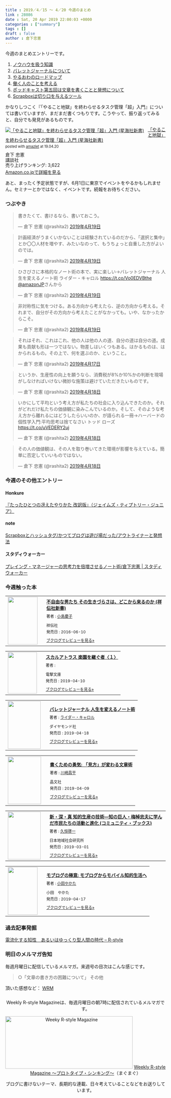 ```yaml
---
title : 2019／4／15 〜 4／20 今週のまとめ
link : 28086
date : Sat, 20 Apr 2019 22:00:03 +0000
categories : ["summary"]
tags : []
draft : false
author : 倉下忠憲
---
```


今週のまとめエントリーです。
 
<ol>
<li><a href="https://rashita.net/blog/?p=28022">ノウハウを扱う知識</a></li>
<li><a href="https://rashita.net/blog/?p=28035">バレットジャーナルについて</a></li>
<li><a href="https://rashita.net/blog/?p=28041">やるおわのロードマップ</a></li>
<li><a href="https://rashita.net/blog/?p=28054">働く人のことを考える</a></li>
<li><a href="https://rashita.net/blog/?p=28065">ポッドキャスト第五回は文章を書くことと発想について</a></li>
<li><a href="https://rashita.net/blog/?p=28073">Scrapboxは切り口を与えるツール</a></li>
</ol>

かなりしつこく『「やること地獄」を終わらせるタスク管理「超」入門』については書いていますが、まだまだ書くつもりです。こうやって、振り返ってみると、自分でも発見があるものです。

<div class="amazlet-box" style="margin-bottom:0px;"><div class="amazlet-image" style="float:left;margin:0px 12px 1px 0px;"><a href="http://www.amazon.co.jp/exec/obidos/ASIN/4065151562/rashita1000-22/ref=nosim/" name="amazletlink" target="_blank"><img src="https://images-fe.ssl-images-amazon.com/images/I/31yz41bTULL._SL160_.jpg" alt="「やること地獄」を終わらせるタスク管理「超」入門 (星海社新書)" style="border: none;" /></a></div><div class="amazlet-info" style="line-height:120%; margin-bottom: 10px"><div class="amazlet-name" style="margin-bottom:10px;line-height:120%"><a href="http://www.amazon.co.jp/exec/obidos/ASIN/4065151562/rashita1000-22/ref=nosim/" name="amazletlink" target="_blank">「やること地獄」を終わらせるタスク管理「超」入門 (星海社新書)</a><div class="amazlet-powered-date" style="font-size:80%;margin-top:5px;line-height:120%">posted with <a href="http://www.amazlet.com/" title="amazlet" target="_blank">amazlet</a> at 19.04.20</div></div><div class="amazlet-detail">倉下 忠憲 <br />講談社 <br />売り上げランキング: 3,622<br /></div><div class="amazlet-sub-info" style="float: left;"><div class="amazlet-link" style="margin-top: 5px"><a href="http://www.amazon.co.jp/exec/obidos/ASIN/4065151562/rashita1000-22/ref=nosim/" name="amazletlink" target="_blank">Amazon.co.jpで詳細を見る</a></div></div></div><div class="amazlet-footer" style="clear: left"></div></div>

あと、まったく予定状態ですが、6月1日に東京でイベントをやるかもしれません。セミナーとかではなく、イベントです。続報をお待ちください。

<h3>つぶやき</h3>

<blockquote class="twitter-tweet" data-lang="ja"><p lang="ja" dir="ltr">書きたくて、書けるなら、書いておこう。</p>&mdash; 倉下 忠憲 (@rashita2) <a href="https://twitter.com/rashita2/status/1119067411221585921?ref_src=twsrc%5Etfw">2019年4月19日</a></blockquote>
<script async src="https://platform.twitter.com/widgets.js" charset="utf-8"></script>

<blockquote class="twitter-tweet" data-lang="ja"><p lang="ja" dir="ltr">計画経済がうまくいかないことは経験されているのだから、「選択と集中」とか〇〇人材を増やす、みたいなのって、もうちょっと自重した方がよいのでは。</p>&mdash; 倉下 忠憲 (@rashita2) <a href="https://twitter.com/rashita2/status/1119119294720122883?ref_src=twsrc%5Etfw">2019年4月19日</a></blockquote>
<script async src="https://platform.twitter.com/widgets.js" charset="utf-8"></script>

<blockquote class="twitter-tweet" data-lang="ja"><p lang="ja" dir="ltr">ひさびさに本格的なノート術の本で、実に楽しい→バレットジャーナル 人生を変えるノート術   ライダー・キャロル <a href="https://t.co/Vo0EDVBthe">https://t.co/Vo0EDVBthe</a> <a href="https://twitter.com/AmazonJP?ref_src=twsrc%5Etfw">@amazonJP</a>さんから</p>&mdash; 倉下 忠憲 (@rashita2) <a href="https://twitter.com/rashita2/status/1119176677014134785?ref_src=twsrc%5Etfw">2019年4月19日</a></blockquote>
<script async src="https://platform.twitter.com/widgets.js" charset="utf-8"></script>

<blockquote class="twitter-tweet" data-lang="ja"><p lang="ja" dir="ltr">非対称性に気をつける。ある方向から考えたら、逆の方向から考える。それまで、自分がその方向から考えたことがなかっても。いや、なかったからこそ。</p>&mdash; 倉下 忠憲 (@rashita2) <a href="https://twitter.com/rashita2/status/1119228164402585602?ref_src=twsrc%5Etfw">2019年4月19日</a></blockquote>
<script async src="https://platform.twitter.com/widgets.js" charset="utf-8"></script>


<blockquote class="twitter-tweet" data-lang="ja"><p lang="ja" dir="ltr">それはそれ、これはこれ、他の人は他の人の道、自分の道は自分の道。成果も貢献も形は一つではない。物差しはいくつもある。はかるものは、はかられるもの。その上で、何を選ぶのか、ということ。</p>&mdash; 倉下 忠憲 (@rashita2) <a href="https://twitter.com/rashita2/status/1118532310393954307?ref_src=twsrc%5Etfw">2019年4月17日</a></blockquote>
<script async src="https://platform.twitter.com/widgets.js" charset="utf-8"></script>

<blockquote class="twitter-tweet" data-lang="ja"><p lang="ja" dir="ltr">というか、生産性の向上を願うなら、消費税が8%か10%かの判断を現場がしなければいけない微妙な施策は避けていただきたいものです。</p>&mdash; 倉下 忠憲 (@rashita2) <a href="https://twitter.com/rashita2/status/1118685991106048000?ref_src=twsrc%5Etfw">2019年4月18日</a></blockquote>
<script async src="https://platform.twitter.com/widgets.js" charset="utf-8"></script>

<blockquote class="twitter-tweet" data-lang="ja"><p lang="ja" dir="ltr">いかにして平均という考え方が私たちの社会に入り込んできたのか。それがどれだけ私たちの価値観に染みこんでいるのか。そして、そのような考え方から離れるにはどうしたらいいのか、が語られる一冊→ハーバードの個性学入門:平均思考は捨てなさい  トッド ローズ <a href="https://t.co/uVEDERY2uj">https://t.co/uVEDERY2uj</a></p>&mdash; 倉下 忠憲 (@rashita2) <a href="https://twitter.com/rashita2/status/1118837166677696513?ref_src=twsrc%5Etfw">2019年4月18日</a></blockquote>
<script async src="https://platform.twitter.com/widgets.js" charset="utf-8"></script>

<blockquote class="twitter-tweet" data-lang="ja"><p lang="ja" dir="ltr">その人の価値観は、その人を取り巻いてきた環境が影響を与えている。簡単に否定していいものではない。</p>&mdash; 倉下 忠憲 (@rashita2) <a href="https://twitter.com/rashita2/status/1118858464191602688?ref_src=twsrc%5Etfw">2019年4月18日</a></blockquote>
<script async src="https://platform.twitter.com/widgets.js" charset="utf-8"></script>


<h3>今週のその他エントリー</h3>

<H4>Honkure</H4>

<a href="http://honkure.net/rbook/archives/3006">『たったひとつの冴えたやりかた 改訳版』（ジェイムズ・ティプトリー・ジュニア）</a>

<H4>note</H4>

<a href="https://note.mu/rashita/n/nefc55ccc57a8">Scrapboxとハッシュタグ/かつてブログは遊び場だった/アウトライナーと発想法</a>

<H4>スタディウォーカー</H4>

<a href="https://studywalker.jp/skillup/article/182416/">プレイング・マネージャーの思考力を倍増させるノート術/倉下忠憲 | スタディウォーカー</a>

<H3>今週触った本</H3>

<div class="booklog_html"><table><tr><td class="booklog_html_image"><a href="https://www.amazon.co.jp/%E4%B8%8D%E8%87%AA%E7%94%B1%E3%81%AA%E7%94%B7%E3%81%9F%E3%81%A1-%E3%81%9D%E3%81%AE%E7%94%9F%E3%81%8D%E3%81%A5%E3%82%89%E3%81%95%E3%81%AF%E3%80%81%E3%81%A9%E3%81%93%E3%81%8B%E3%82%89%E6%9D%A5%E3%82%8B%E3%81%AE%E3%81%8B-%E7%A5%A5%E4%BC%9D%E7%A4%BE%E6%96%B0%E6%9B%B8-%E5%B0%8F%E5%B3%B6%E6%85%B6%E5%AD%90-ebook/dp/B01NCHKWW8?SubscriptionId=0AVSM5SVKRWTFMG7ZR82&tag=rashita1000-22&linkCode=xm2&camp=2025&creative=165953&creativeASIN=B01NCHKWW8" target="_blank"><img src="https://images-fe.ssl-images-amazon.com/images/I/41wkZZEuh4L._SL160_.jpg" width="93" height="150" style="border:0;border-radius:0;" /></a></td><td class="booklog_html_info" style="padding-left:20px;"><div class="booklog_html_title" style="margin-bottom:10px;font-size:14px;font-weight:bold;"><a href="https://www.amazon.co.jp/%E4%B8%8D%E8%87%AA%E7%94%B1%E3%81%AA%E7%94%B7%E3%81%9F%E3%81%A1-%E3%81%9D%E3%81%AE%E7%94%9F%E3%81%8D%E3%81%A5%E3%82%89%E3%81%95%E3%81%AF%E3%80%81%E3%81%A9%E3%81%93%E3%81%8B%E3%82%89%E6%9D%A5%E3%82%8B%E3%81%AE%E3%81%8B-%E7%A5%A5%E4%BC%9D%E7%A4%BE%E6%96%B0%E6%9B%B8-%E5%B0%8F%E5%B3%B6%E6%85%B6%E5%AD%90-ebook/dp/B01NCHKWW8?SubscriptionId=0AVSM5SVKRWTFMG7ZR82&tag=rashita1000-22&linkCode=xm2&camp=2025&creative=165953&creativeASIN=B01NCHKWW8" target="_blank">不自由な男たち その生きづらさは、どこから来るのか (祥伝社新書)</a></div><div style="margin-bottom:10px;"><div class="booklog_html_author" style="margin-bottom:15px;font-size:12px;;line-height:1.2em">著者 : <a href="https://booklog.jp/author/%E5%B0%8F%E5%B3%B6%E6%85%B6%E5%AD%90" target="_blank">小島慶子</a></div><div class="booklog_html_manufacturer" style="margin-bottom:5px;font-size:12px;;line-height:1.2em">祥伝社</div><div class="booklog_html_release" style="font-size:12px;;line-height:1.2em">発売日 : 2016-06-10</div></div><div class="booklog_html_link_amazon"><a href="https://booklog.jp/item/1/B01NCHKWW8" style="font-size:12px;" target="_blank">ブクログでレビューを見る»</a></div></td></tr></table></div>

<div class="booklog_html"><table><tr><td class="booklog_html_image"><a href="http://ck.jp.ap.valuecommerce.com/servlet/referral?sid=2624063&pid=881626690&vc_url=https%3A%2F%2Fbookwalker.jp%2Fde27439178-be36-428f-8bc3-f93aca1903c3%2F" target="_blank"><img src="https://c.bookwalker.jp/thumbnailImage_3324141.jpg" width="91" height="130" style="border:0;border-radius:0;" /></a></td><td class="booklog_html_info" style="padding-left:20px;"><div class="booklog_html_title" style="margin-bottom:10px;font-size:14px;font-weight:bold;"><a href="http://ck.jp.ap.valuecommerce.com/servlet/referral?sid=2624063&pid=881626690&vc_url=https%3A%2F%2Fbookwalker.jp%2Fde27439178-be36-428f-8bc3-f93aca1903c3%2F" target="_blank">スカルアトラス  楽園を継ぐ者〈１〉</a></div><div style="margin-bottom:10px;"><div class="booklog_html_author" style="margin-bottom:15px;font-size:12px;;line-height:1.2em">著者 : </div><div class="booklog_html_manufacturer" style="margin-bottom:5px;font-size:12px;;line-height:1.2em">電撃文庫</div><div class="booklog_html_release" style="font-size:12px;;line-height:1.2em">発売日 : 2019-04-10</div></div><div class="booklog_html_link_amazon"><a href="https://booklog.jp/item/17/de43c00cd362a27f" style="font-size:12px;" target="_blank">ブクログでレビューを見る»</a></div></td></tr></table></div>
<div class="booklog_html"><table><tr><td class="booklog_html_image"><a href="https://www.amazon.co.jp/%E3%83%90%E3%83%AC%E3%83%83%E3%83%88%E3%82%B8%E3%83%A3%E3%83%BC%E3%83%8A%E3%83%AB-%E4%BA%BA%E7%94%9F%E3%82%92%E5%A4%89%E3%81%88%E3%82%8B%E3%83%8E%E3%83%BC%E3%83%88%E8%A1%93-%E3%83%A9%E3%82%A4%E3%83%80%E3%83%BC%E3%83%BB%E3%82%AD%E3%83%A3%E3%83%AD%E3%83%AB/dp/4478102678?SubscriptionId=0AVSM5SVKRWTFMG7ZR82&tag=rashita1000-22&linkCode=xm2&camp=2025&creative=165953&creativeASIN=4478102678" target="_blank"><img src="https://images-fe.ssl-images-amazon.com/images/I/51xTZrsIrxL._SL160_.jpg" width="103" height="150" style="border:0;border-radius:0;" /></a></td><td class="booklog_html_info" style="padding-left:20px;"><div class="booklog_html_title" style="margin-bottom:10px;font-size:14px;font-weight:bold;"><a href="https://www.amazon.co.jp/%E3%83%90%E3%83%AC%E3%83%83%E3%83%88%E3%82%B8%E3%83%A3%E3%83%BC%E3%83%8A%E3%83%AB-%E4%BA%BA%E7%94%9F%E3%82%92%E5%A4%89%E3%81%88%E3%82%8B%E3%83%8E%E3%83%BC%E3%83%88%E8%A1%93-%E3%83%A9%E3%82%A4%E3%83%80%E3%83%BC%E3%83%BB%E3%82%AD%E3%83%A3%E3%83%AD%E3%83%AB/dp/4478102678?SubscriptionId=0AVSM5SVKRWTFMG7ZR82&tag=rashita1000-22&linkCode=xm2&camp=2025&creative=165953&creativeASIN=4478102678" target="_blank">バレットジャーナル 人生を変えるノート術</a></div><div style="margin-bottom:10px;"><div class="booklog_html_author" style="margin-bottom:15px;font-size:12px;;line-height:1.2em">著者 : <a href="https://booklog.jp/author/%E3%83%A9%E3%82%A4%E3%83%80%E3%83%BC%E3%83%BB%E3%82%AD%E3%83%A3%E3%83%AD%E3%83%AB" target="_blank">ライダー・キャロル</a></div><div class="booklog_html_manufacturer" style="margin-bottom:5px;font-size:12px;;line-height:1.2em">ダイヤモンド社</div><div class="booklog_html_release" style="font-size:12px;;line-height:1.2em">発売日 : 2019-04-18</div></div><div class="booklog_html_link_amazon"><a href="https://booklog.jp/item/1/4478102678" style="font-size:12px;" target="_blank">ブクログでレビューを見る»</a></div></td></tr></table></div>


<div class="booklog_html"><table><tr><td class="booklog_html_image"><a href="https://www.amazon.co.jp/%E6%9B%B8%E3%81%8F%E3%81%9F%E3%82%81%E3%81%AE%E5%8B%87%E6%B0%97-%E3%80%8C%E8%A6%8B%E6%96%B9%E3%80%8D%E3%81%8C%E5%A4%89%E3%82%8F%E3%82%8B%E6%96%87%E7%AB%A0%E8%A1%93-%E5%B7%9D%E5%B4%8E-%E6%98%8C%E5%B9%B3/dp/4794970870?SubscriptionId=0AVSM5SVKRWTFMG7ZR82&tag=rashita1000-22&linkCode=xm2&camp=2025&creative=165953&creativeASIN=4794970870" target="_blank"><img src="https://images-fe.ssl-images-amazon.com/images/I/51ahsmydMhL._SL160_.jpg" width="104" height="150" style="border:0;border-radius:0;" /></a></td><td class="booklog_html_info" style="padding-left:20px;"><div class="booklog_html_title" style="margin-bottom:10px;font-size:14px;font-weight:bold;"><a href="https://www.amazon.co.jp/%E6%9B%B8%E3%81%8F%E3%81%9F%E3%82%81%E3%81%AE%E5%8B%87%E6%B0%97-%E3%80%8C%E8%A6%8B%E6%96%B9%E3%80%8D%E3%81%8C%E5%A4%89%E3%82%8F%E3%82%8B%E6%96%87%E7%AB%A0%E8%A1%93-%E5%B7%9D%E5%B4%8E-%E6%98%8C%E5%B9%B3/dp/4794970870?SubscriptionId=0AVSM5SVKRWTFMG7ZR82&tag=rashita1000-22&linkCode=xm2&camp=2025&creative=165953&creativeASIN=4794970870" target="_blank">書くための勇気: 「見方」が変わる文章術</a></div><div style="margin-bottom:10px;"><div class="booklog_html_author" style="margin-bottom:15px;font-size:12px;;line-height:1.2em">著者 : <a href="https://booklog.jp/author/%E5%B7%9D%E5%B4%8E%E6%98%8C%E5%B9%B3" target="_blank">川崎昌平</a></div><div class="booklog_html_manufacturer" style="margin-bottom:5px;font-size:12px;;line-height:1.2em">晶文社</div><div class="booklog_html_release" style="font-size:12px;;line-height:1.2em">発売日 : 2019-04-09</div></div><div class="booklog_html_link_amazon"><a href="https://booklog.jp/item/1/4794970870" style="font-size:12px;" target="_blank">ブクログでレビューを見る»</a></div></td></tr></table></div>

<div class="booklog_html"><table><tr><td class="booklog_html_image"><a href="https://www.amazon.co.jp/%E6%96%B0%E3%83%BB%E6%B7%B1%E3%83%BB%E7%9C%9F-%E7%9F%A5%E7%9A%84%E7%94%9F%E7%94%A3%E3%81%AE%E6%8A%80%E8%A1%93%E2%80%95%E7%9F%A5%E3%81%AE%E5%B7%A8%E4%BA%BA%E3%83%BB%E6%A2%85%E6%A3%B9%E5%BF%A0%E5%A4%AB%E3%81%AB%E5%AD%A6%E3%82%93%E3%81%A0%E5%B8%82%E6%B0%91%E3%81%9F%E3%81%A1%E3%81%AE%E6%B4%BB%E5%8B%95%E3%81%A8%E9%80%B2%E5%8C%96-%E3%82%B3%E3%83%9F%E3%83%A5%E3%83%8B%E3%83%86%E3%82%A3%E3%83%BB%E3%83%96%E3%83%83%E3%82%AF%E3%82%B9-%E7%9F%A5%E7%9A%84%E7%94%9F%E7%94%A3%E3%81%AE%E6%8A%80%E8%A1%93%E7%A0%94%E7%A9%B6%E4%BC%9A/dp/4890222383?SubscriptionId=0AVSM5SVKRWTFMG7ZR82&tag=rashita1000-22&linkCode=xm2&camp=2025&creative=165953&creativeASIN=4890222383" target="_blank"><img src="https://images-fe.ssl-images-amazon.com/images/I/5160JMFbtrL._SL160_.jpg" width="103" height="150" style="border:0;border-radius:0;" /></a></td><td class="booklog_html_info" style="padding-left:20px;"><div class="booklog_html_title" style="margin-bottom:10px;font-size:14px;font-weight:bold;"><a href="https://www.amazon.co.jp/%E6%96%B0%E3%83%BB%E6%B7%B1%E3%83%BB%E7%9C%9F-%E7%9F%A5%E7%9A%84%E7%94%9F%E7%94%A3%E3%81%AE%E6%8A%80%E8%A1%93%E2%80%95%E7%9F%A5%E3%81%AE%E5%B7%A8%E4%BA%BA%E3%83%BB%E6%A2%85%E6%A3%B9%E5%BF%A0%E5%A4%AB%E3%81%AB%E5%AD%A6%E3%82%93%E3%81%A0%E5%B8%82%E6%B0%91%E3%81%9F%E3%81%A1%E3%81%AE%E6%B4%BB%E5%8B%95%E3%81%A8%E9%80%B2%E5%8C%96-%E3%82%B3%E3%83%9F%E3%83%A5%E3%83%8B%E3%83%86%E3%82%A3%E3%83%BB%E3%83%96%E3%83%83%E3%82%AF%E3%82%B9-%E7%9F%A5%E7%9A%84%E7%94%9F%E7%94%A3%E3%81%AE%E6%8A%80%E8%A1%93%E7%A0%94%E7%A9%B6%E4%BC%9A/dp/4890222383?SubscriptionId=0AVSM5SVKRWTFMG7ZR82&tag=rashita1000-22&linkCode=xm2&camp=2025&creative=165953&creativeASIN=4890222383" target="_blank">新・深・真 知的生産の技術―知の巨人・梅棹忠夫に学んだ市民たちの活動と進化 (コミュニティ・ブックス)</a></div><div style="margin-bottom:10px;"><div class="booklog_html_author" style="margin-bottom:15px;font-size:12px;;line-height:1.2em">著者 : <a href="https://booklog.jp/author/%E4%B9%85%E6%81%92%E5%95%93%E4%B8%80" target="_blank">久恒啓一</a></div><div class="booklog_html_manufacturer" style="margin-bottom:5px;font-size:12px;;line-height:1.2em">日本地域社会研究所</div><div class="booklog_html_release" style="font-size:12px;;line-height:1.2em">発売日 : 2019-03-01</div></div><div class="booklog_html_link_amazon"><a href="https://booklog.jp/item/1/4890222383" style="font-size:12px;" target="_blank">ブクログでレビューを見る»</a></div></td></tr></table></div>

<div class="booklog_html"><table><tr><td class="booklog_html_image"><a href="https://www.amazon.co.jp/%E3%83%A2%E3%83%96%E3%83%AD%E3%82%B0%E3%81%AE%E6%A5%B5%E6%84%8F-%E3%83%A2%E3%83%96%E3%83%AD%E3%82%B0%E3%81%8B%E3%82%89%E3%83%A2%E3%83%90%E3%82%A4%E3%83%AB%E7%9F%A5%E7%9A%84%E7%94%9F%E6%B4%BB%E3%81%B8-%E5%B0%8F%E7%94%B0-%E3%82%84%E3%81%8B%E3%81%9F-ebook/dp/B07QY2146D?SubscriptionId=0AVSM5SVKRWTFMG7ZR82&tag=rashita1000-22&linkCode=xm2&camp=2025&creative=165953&creativeASIN=B07QY2146D" target="_blank"><img src="https://images-fe.ssl-images-amazon.com/images/I/415jXmKsnQL._SL160_.jpg" width="93" height="150" style="border:0;border-radius:0;" /></a></td><td class="booklog_html_info" style="padding-left:20px;"><div class="booklog_html_title" style="margin-bottom:10px;font-size:14px;font-weight:bold;"><a href="https://www.amazon.co.jp/%E3%83%A2%E3%83%96%E3%83%AD%E3%82%B0%E3%81%AE%E6%A5%B5%E6%84%8F-%E3%83%A2%E3%83%96%E3%83%AD%E3%82%B0%E3%81%8B%E3%82%89%E3%83%A2%E3%83%90%E3%82%A4%E3%83%AB%E7%9F%A5%E7%9A%84%E7%94%9F%E6%B4%BB%E3%81%B8-%E5%B0%8F%E7%94%B0-%E3%82%84%E3%81%8B%E3%81%9F-ebook/dp/B07QY2146D?SubscriptionId=0AVSM5SVKRWTFMG7ZR82&tag=rashita1000-22&linkCode=xm2&camp=2025&creative=165953&creativeASIN=B07QY2146D" target="_blank">モブログの極意: モブログからモバイル知的生活へ</a></div><div style="margin-bottom:10px;"><div class="booklog_html_author" style="margin-bottom:15px;font-size:12px;;line-height:1.2em">著者 : <a href="https://booklog.jp/author/%E5%B0%8F%E7%94%B0%E3%82%84%E3%81%8B%E3%81%9F" target="_blank">小田やかた</a></div><div class="booklog_html_manufacturer" style="margin-bottom:5px;font-size:12px;;line-height:1.2em">小田　やかた</div><div class="booklog_html_release" style="font-size:12px;;line-height:1.2em">発売日 : 2019-04-17</div></div><div class="booklog_html_link_amazon"><a href="https://booklog.jp/item/1/B07QY2146D" style="font-size:12px;" target="_blank">ブクログでレビューを見る»</a></div></td></tr></table></div>

<h3>過去記事発掘</h3>

<a href="https://rashita.net/blog/?p=16266">電流化する知性　あるいはゆっくり型人間の時代 – R-style</a>

<h3>明日のメルマガ告知</h3>

毎週月曜日に配信しているメルマガ。来週号の目次はこんな感じです。

<blockquote>
○「文章の書き方の困難について」
その他
</blockquote>


頂いた感想など：
<a class="twitter-timeline"  href="https://twitter.com/rashita2/timelines/427262290753097729"  data-widget-id="427265271171010561">WRM</a>
    <script>!function(d,s,id){var js,fjs=d.getElementsByTagName(s)[0],p=/^http:/.test(d.location)?'http':'https';if(!d.getElementById(id)){js=d.createElement(s);js.id=id;js.src=p+"://platform.twitter.com/widgets.js";fjs.parentNode.insertBefore(js,fjs);}}(document,"script","twitter-wjs");</script>


<div style="text-align:center;margin-top:25px;">
Weekly R-style Magazineは、毎週月曜日の朝7時に配信されているメルマガです。

<a href="http://www.mag2.com/m/0001185133.html" target="_blank"><img src="https://rashita.net/blog/wp-content/uploads/2010/09/mmbanner.jpg" alt="Weeky R-style Magazine" width="400" height="165" class="alignnone size-full wp-image-12201" /></a>
<a href="http://www.mag2.com/m/0001185133.html" target="_blank">Weekly R-style Magazine ～プロトタイプ・シンキング～</a>（まぐまぐ）

ブログに書けないテーマ、長期的な連載、日々考えていることなどをお送りしています。
</div> 
